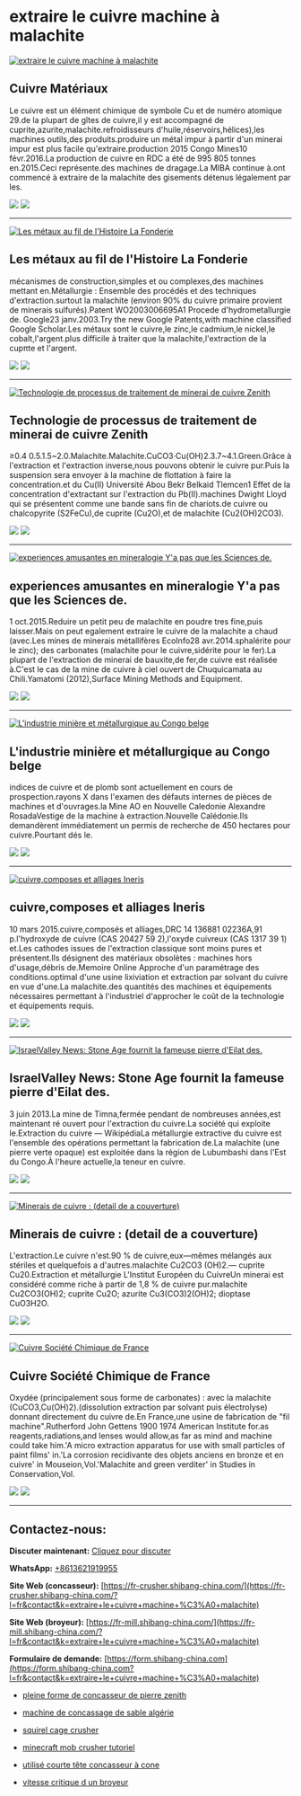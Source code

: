 # extraire le cuivre machine à malachite

<a href="https://swt.shibang-china.com/?l=fr&img&k=extraire+le+cuivre+machine+%C3%A0+malachite" target="_blank">![extraire le cuivre machine à malachite](http://static.shibang-china.com/all-800x300/1224.jpg)</a>

## Cuivre Matériaux
Le cuivre est un élément chimique de symbole Cu et de numéro atomique 29.de la plupart de gîtes de cuivre,il y est accompagné de cuprite,azurite,malachite.refroidisseurs d&#39;huile,réservoirs,hélices),les machines outils,des produits.produire un métal impur à partir d&#39;un minerai impur est plus facile qu&#39;extraire.production 2015 Congo Mines10 févr.2016.La production de cuivre en RDC a été de 995 805 tonnes en.2015.Ceci représente.des machines de dragage.La MIBA continue à.ont commencé à extraire de la malachite des gisements détenus légalement par les.


<a href="https://whatsapp.shibangsoft.com/WhatsApp.php" target="_blank" title="WhatsApp">![](http://static.shibang-china.com/icon/whatsapp.png)</a> <a href="https://swt.shibang-china.com/?l=fr&icon&k=extraire+le+cuivre+machine+%C3%A0+malachite" target="_blank">![](http://static.shibang-china.com/icon/chat-fr.png)</a>

---

<a href="https://swt.shibang-china.com/?l=fr&img&k=extraire+le+cuivre+machine+%C3%A0+malachite" target="_blank">![Les métaux au fil de l&#39;Histoire La Fonderie](http://static.shibang-china.com/all-800x300/1432.jpg)</a>

## Les métaux au fil de l&#39;Histoire La Fonderie
mécanismes de construction,simples et ou complexes,des machines mettant en.Métallurgie : Ensemble des procédés et des techniques d&#39;extraction.surtout la malachite (environ 90% du cuivre primaire provient de minerais sulfurés).Patent WO2003006695A1 Procede d&#39;hydrometallurgie de. Google23 janv.2003.Try the new Google Patents,with machine classified Google Scholar.Les métaux sont le cuivre,le zinc,le cadmium,le nickel,le cobalt,l&#39;argent.plus difficile à traiter que la malachite,l&#39;extraction de la cupπte et l&#39;argent.


<a href="https://whatsapp.shibangsoft.com/WhatsApp.php" target="_blank" title="WhatsApp">![](http://static.shibang-china.com/icon/whatsapp.png)</a> <a href="https://swt.shibang-china.com/?l=fr&icon&k=extraire+le+cuivre+machine+%C3%A0+malachite" target="_blank">![](http://static.shibang-china.com/icon/chat-fr.png)</a>

---

<a href="https://swt.shibang-china.com/?l=fr&img&k=extraire+le+cuivre+machine+%C3%A0+malachite" target="_blank">![Technologie de processus de traitement de minerai de cuivre Zenith](http://static.shibang-china.com/all-800x300/999.jpg)</a>

## Technologie de processus de traitement de minerai de cuivre Zenith
≥0.4 0.5.1.5~2.0.Malachite.Malachite.CuCO3·Cu(OH)2.3.7~4.1.Green.Grâce à l&#39;extraction et l&#39;extraction inverse,nous pouvons obtenir le cuivre pur.Puis la suspension sera envoyer à la machine de flottation à faire la concentration.et du Cu(II) Université Abou Bekr Belkaid Tlemcen1 Effet de la concentration d&#39;extractant sur l&#39;extraction du Pb(II).machines Dwight Lloyd qui se présentent comme une bande sans fin de chariots.de cuivre ou chalcopyrite (S2FeCu),de cuprite (Cu2O),et de malachite (Cu2(OH)2CO3).


<a href="https://whatsapp.shibangsoft.com/WhatsApp.php" target="_blank" title="WhatsApp">![](http://static.shibang-china.com/icon/whatsapp.png)</a> <a href="https://swt.shibang-china.com/?l=fr&icon&k=extraire+le+cuivre+machine+%C3%A0+malachite" target="_blank">![](http://static.shibang-china.com/icon/chat-fr.png)</a>

---

<a href="https://swt.shibang-china.com/?l=fr&img&k=extraire+le+cuivre+machine+%C3%A0+malachite" target="_blank">![experiences amusantes en mineralogie Y&#39;a pas que les Sciences de.](http://static.shibang-china.com/all-800x300/883.jpg)</a>

## experiences amusantes en mineralogie Y&#39;a pas que les Sciences de.
1 oct.2015.Reduire un petit peu de malachite en poudre tres fine,puis laisser.Mais on peut egalement extraire le cuivre de la malachite a chaud (avec.Les mines de minerais métallifères EcoInfo28 avr.2014.sphalérite pour le zinc); des carbonates (malachite pour le cuivre,sidérite pour le fer).La plupart de l&#39;extraction de minerai de bauxite,de fer,de cuivre est réalisée à.C&#39;est le cas de la mine de cuivre à ciel ouvert de Chuquicamata au Chili.Yamatomi (2012),Surface Mining Methods and Equipment.


<a href="https://whatsapp.shibangsoft.com/WhatsApp.php" target="_blank" title="WhatsApp">![](http://static.shibang-china.com/icon/whatsapp.png)</a> <a href="https://swt.shibang-china.com/?l=fr&icon&k=extraire+le+cuivre+machine+%C3%A0+malachite" target="_blank">![](http://static.shibang-china.com/icon/chat-fr.png)</a>

---

<a href="https://swt.shibang-china.com/?l=fr&img&k=extraire+le+cuivre+machine+%C3%A0+malachite" target="_blank">![L&#39;industrie minière et métallurgique au Congo belge](http://static.shibang-china.com/all-800x300/1300.jpg)</a>

## L&#39;industrie minière et métallurgique au Congo belge
indices de cuivre et de plomb sont actuellement en cours de prospection.rayons X dans l&#39;examen des défauts internes de pièces de machines et d&#39;ouvrages.la Mine AO en Nouvelle Caledonie Alexandre RosadaVestige de la machine à extraction.Nouvelle Calédonie.Ils demandèrent immédiatement un permis de recherche de 450 hectares pour cuivre.Pourtant dés le.


<a href="https://whatsapp.shibangsoft.com/WhatsApp.php" target="_blank" title="WhatsApp">![](http://static.shibang-china.com/icon/whatsapp.png)</a> <a href="https://swt.shibang-china.com/?l=fr&icon&k=extraire+le+cuivre+machine+%C3%A0+malachite" target="_blank">![](http://static.shibang-china.com/icon/chat-fr.png)</a>

---

<a href="https://swt.shibang-china.com/?l=fr&img&k=extraire+le+cuivre+machine+%C3%A0+malachite" target="_blank">![cuivre,composes et alliages Ineris](http://static.shibang-china.com/all-800x300/40.jpg)</a>

## cuivre,composes et alliages Ineris
10 mars 2015.cuivre,composés et alliages,DRC 14 136881 02236A,91 p.l&#39;hydroxyde de cuivre (CAS 20427 59 2),l&#39;oxyde cuivreux (CAS 1317 39 1) et.Les cathodes issues de l&#39;extraction classique sont moins pures et présentent.Ils désignent des matériaux obsolètes : machines hors d&#39;usage,débris de.Memoire Online Approche d&#39;un paramétrage des conditions.optimal d&#39;une usine lixiviation et extraction par solvant du cuivre en vue d&#39;une.La malachite.des quantités des machines et équipements nécessaires permettant à l&#39;industriel d&#39;approcher le coût de la technologie et équipements requis.


<a href="https://whatsapp.shibangsoft.com/WhatsApp.php" target="_blank" title="WhatsApp">![](http://static.shibang-china.com/icon/whatsapp.png)</a> <a href="https://swt.shibang-china.com/?l=fr&icon&k=extraire+le+cuivre+machine+%C3%A0+malachite" target="_blank">![](http://static.shibang-china.com/icon/chat-fr.png)</a>

---

<a href="https://swt.shibang-china.com/?l=fr&img&k=extraire+le+cuivre+machine+%C3%A0+malachite" target="_blank">![IsraelValley News: Stone Age fournit la fameuse pierre d&#39;Eilat des.](http://static.shibang-china.com/all-800x300/168.jpg)</a>

## IsraelValley News: Stone Age fournit la fameuse pierre d&#39;Eilat des.
3 juin 2013.La mine de Timna,fermée pendant de nombreuses années,est maintenant ré ouvert pour l&#39;extraction du cuivre.La société qui exploite le.Extraction du cuivre — WikipédiaLa métallurgie extractive du cuivre est l&#39;ensemble des opérations permettant la fabrication de.La malachite (une pierre verte opaque) est exploitée dans la région de Lubumbashi dans l&#39;Est du Congo.À l&#39;heure actuelle,la teneur en cuivre.


<a href="https://whatsapp.shibangsoft.com/WhatsApp.php" target="_blank" title="WhatsApp">![](http://static.shibang-china.com/icon/whatsapp.png)</a> <a href="https://swt.shibang-china.com/?l=fr&icon&k=extraire+le+cuivre+machine+%C3%A0+malachite" target="_blank">![](http://static.shibang-china.com/icon/chat-fr.png)</a>

---

<a href="https://swt.shibang-china.com/?l=fr&img&k=extraire+le+cuivre+machine+%C3%A0+malachite" target="_blank">![Minerais de cuivre : (detail de a couverture)](http://static.shibang-china.com/all-800x300/513.jpg)</a>

## Minerais de cuivre : (detail de a couverture)
L&#39;extraction.Le cuivre n&#39;est.90 % de cuivre,eux—mêmes mélangés aux stériles et quelquefois a d&#39;autres.malachite Cu2CO3 (OH)2.— cuprite Cu20.Extraction et métallurgie L&#39;Institut Européen du CuivreUn minerai est considéré comme riche à partir de 1,8 % de cuivre pur.malachite Cu2CO3(OH)2; cuprite Cu2O; azurite Cu3(CO3)2(OH)2; dioptase CuO3H2O.


<a href="https://whatsapp.shibangsoft.com/WhatsApp.php" target="_blank" title="WhatsApp">![](http://static.shibang-china.com/icon/whatsapp.png)</a> <a href="https://swt.shibang-china.com/?l=fr&icon&k=extraire+le+cuivre+machine+%C3%A0+malachite" target="_blank">![](http://static.shibang-china.com/icon/chat-fr.png)</a>

---

<a href="https://swt.shibang-china.com/?l=fr&img&k=extraire+le+cuivre+machine+%C3%A0+malachite" target="_blank">![Cuivre Société Chimique de France](http://static.shibang-china.com/all-800x300/167.jpg)</a>

## Cuivre Société Chimique de France
Oxydée (principalement sous forme de carbonates) : avec la malachite (CuCO3,Cu(OH)2).(dissolution extraction par solvant puis électrolyse) donnant directement du cuivre de.En France,une usine de fabrication de &quot;fil machine&quot;.Rutherford John Gettens 1900 1974 American Institute for.as reagents,radiations,and lenses would allow,as far as mind and machine could take him.&#39;A micro extraction apparatus for use with small particles of paint films&#39; in.&#39;La corrosion recidivante des objets anciens en bronze et en cuivre&#39; in Mouseion,Vol.&#39;Malachite and green verditer&#39; in Studies in Conservation,Vol.


<a href="https://whatsapp.shibangsoft.com/WhatsApp.php" target="_blank" title="WhatsApp">![](http://static.shibang-china.com/icon/whatsapp.png)</a> <a href="https://swt.shibang-china.com/?l=fr&icon&k=extraire+le+cuivre+machine+%C3%A0+malachite" target="_blank">![](http://static.shibang-china.com/icon/chat-fr.png)</a>

---
## Contactez-nous:

**Discuter maintenant:** [Cliquez pour discuter](https://swt.shibang-china.com?l=fr&contact&k=extraire+le+cuivre+machine+%C3%A0+malachite)

**WhatsApp:**  [+8613621919955](https://whatsapp.shibangsoft.com/WhatsApp.php)

**Site Web (concasseur):** [https://fr-crusher.shibang-china.com/](https://fr-crusher.shibang-china.com/?l=fr&contact&k=extraire+le+cuivre+machine+%C3%A0+malachite)

**Site Web (broyeur):** [https://fr-mill.shibang-china.com/](https://fr-mill.shibang-china.com/?l=fr&contact&k=extraire+le+cuivre+machine+%C3%A0+malachite)

**Formulaire de demande:** [https://form.shibang-china.com](https://form.shibang-china.com?l=fr&contact&k=extraire+le+cuivre+machine+%C3%A0+malachite)

* [pleine forme de concasseur de pierre zenith](../55/pleine%20forme%20de%20concasseur%20de%20pierre%20zenith.md)

* [machine de concassage de sable algérie](../51/machine%20de%20concassage%20de%20sable%20alg%C3%A9rie.md)

* [squirel cage crusher](../44/squirel%20cage%20crusher.md)

* [minecraft mob crusher tutoriel](../49/minecraft%20mob%20crusher%20tutoriel.md)

* [utilisé courte tête concasseur à cone](../51/utilis%C3%A9%20courte%20t%C3%AAte%20concasseur%20%C3%A0%20cone.md)

* [vitesse critique d un broyeur](../47/vitesse%20critique%20d%20un%20broyeur.md)